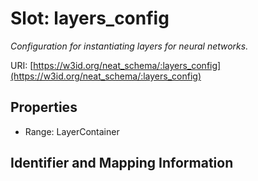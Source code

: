# Slot: layers_config
_Configuration for instantiating layers for neural networks._


URI: [https://w3id.org/neat_schema/:layers_config](https://w3id.org/neat_schema/:layers_config)



<!-- no inheritance hierarchy -->


## Properties

 * Range: LayerContainer



## Identifier and Mapping Information





